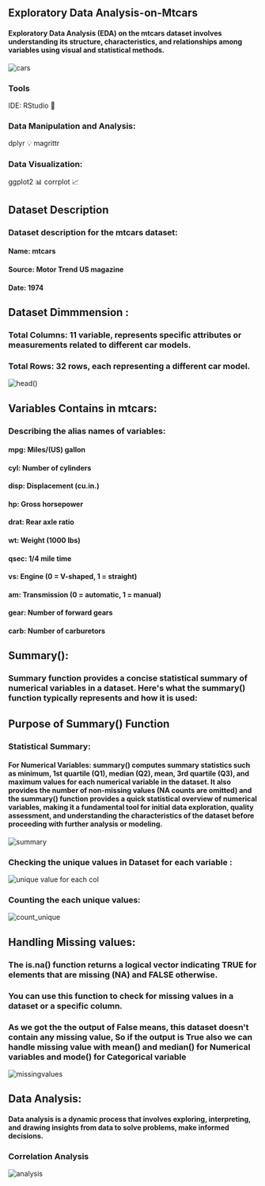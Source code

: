 ## Exploratory Data Analysis-on-Mtcars
#### Exploratory Data Analysis (EDA) on the mtcars dataset involves understanding its structure, characteristics, and relationships among variables using visual and statistical methods.
![cars](https://github.com/Shankarrai2171/EDA-on-Mtcars/assets/164284515/3ff77088-7690-413e-b443-57d75c02a16b)
### Tools
IDE: RStudio 📓

### Data Manipulation and Analysis:
dplyr 💡
magrittr
### Data Visualization:
ggplot2 📊
corrplot 📈
## Dataset Description
### Dataset description for the mtcars dataset:
#### Name: mtcars
#### Source: Motor Trend US magazine
#### Date: 1974
## Dataset Dimmmension :
### Total Columns: 11 variable, represents specific attributes or measurements related to different car models.
### Total Rows: 32 rows, each representing a different car model.

![head()](https://github.com/Shankarrai2171/EDA-on-Mtcars/assets/164284515/c16b22f6-5fb8-409c-8dec-558670847faa)
## Variables Contains in mtcars:
### Describing the alias names of variables:
#### mpg: Miles/(US) gallon
#### cyl: Number of cylinders
#### disp: Displacement (cu.in.)
#### hp: Gross horsepower
#### drat: Rear axle ratio
#### wt: Weight (1000 lbs)
#### qsec: 1/4 mile time
#### vs: Engine (0 = V-shaped, 1 = straight)
#### am: Transmission (0 = automatic, 1 = manual)
#### gear: Number of forward gears
#### carb: Number of carburetors
## Summary():
### Summary function provides a concise statistical summary of numerical variables in a dataset. Here's what the summary() function typically represents and how it is used:
## Purpose of Summary() Function
### Statistical Summary:
#### For Numerical Variables: summary() computes summary statistics such as minimum, 1st quartile (Q1), median (Q2), mean, 3rd quartile (Q3), and maximum values for each numerical variable in the dataset. It also provides the number of non-missing values (NA counts are omitted) and the summary() function provides a quick statistical overview of numerical variables, making it a fundamental tool for initial data exploration, quality assessment, and understanding the characteristics of the dataset before proceeding with further analysis or modeling.
![summary](https://github.com/Shankarrai2171/EDA-on-Mtcars/assets/164284515/202db2ec-719e-437e-9c28-e6f5e9e8019a)
### Checking the unique values in Dataset for each variable :
![unique value for each col](https://github.com/Shankarrai2171/EDA-on-Mtcars/assets/164284515/2118def7-150a-4279-9df4-321a50c20015)
### Counting the each unique values:
![count_unique](https://github.com/Shankarrai2171/EDA-on-Mtcars/assets/164284515/b0cac426-3778-4123-9314-7dbe2d64b828)
## Handling Missing values:
### The is.na() function returns a logical vector indicating TRUE for elements that are missing (NA) and FALSE otherwise.
### You can use this function to check for missing values in a dataset or a specific column. 
### As we got the the output of False means, this dataset doesn't contain any missing value, So if the output is True also we can handle missing value with mean() and median() for Numerical variables and mode() for Categorical variable
![missingvalues](https://github.com/Shankarrai2171/EDA-on-Mtcars/assets/164284515/80f99462-46a6-48c3-aed3-ad3deef245a5)

## Data Analysis:
#### Data analysis is a dynamic process that involves exploring, interpreting, and drawing insights from data to solve problems, make informed decisions.

### Correlation Analysis
![analysis](https://github.com/Shankarrai2171/EDA-on-Mtcars/assets/164284515/780ddcc0-63c4-4354-9e66-082e8ef1374b)


